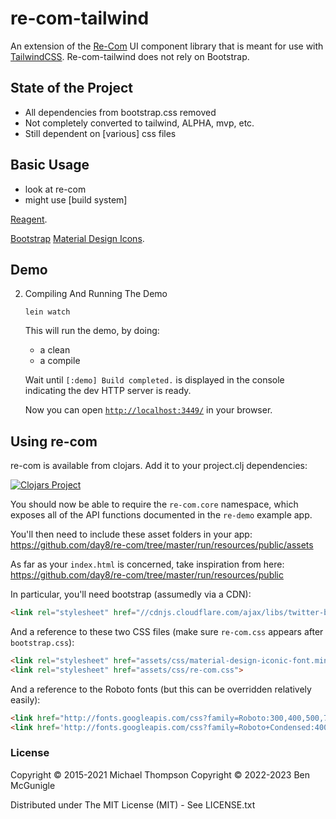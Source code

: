 <!--  [![CI](https://github.com/day8/re-com/workflows/ci/badge.svg)](https://github.com/day8/re-com/actions?workflow=ci)
[![CD](https://github.com/day8/re-com/workflows/cd/badge.svg)](https://github.com/day8/re-com/actions?workflow=cd)
[![GitHub tag (latest by date)](https://img.shields.io/github/v/tag/day8/re-com?style=for-the-badge)](https://github.com/day8/re-com/tags) 
[![Clojars Project](https://img.shields.io/clojars/v/re-com.svg?style=for-the-badge&logo=clojure&logoColor=fff)](https://clojars.org/re-com)
[![GitHub issues](https://img.shields.io/github/issues-raw/day8/re-com?style=for-the-badge&logo=github)](https://github.com/day8/re-com/issues)
[![GitHub pull requests](https://img.shields.io/github/issues-pr/day8/re-com?style=for-the-badge&logo=github)](https://github.com/day8/re-com/pulls)
[![License](https://img.shields.io/github/license/day8/re-com.svg?style=for-the-badge)](license.txt)
-->

# re-com-tailwind

An extension of the [Re-Com](https://github.com/day8/re-com) UI component library that is meant for use with [TailwindCSS](https://tailwindcss.com/). Re-com-tailwind does not rely on Bootstrap.

## State of the Project

- All dependencies from bootstrap.css removed
- Not completely converted to tailwind, ALPHA, mvp, etc.
- Still dependent on [various] css files

## Basic Usage

- look at re-com 
- might use [build system]




[Reagent](http://reagent-project.github.io). 

[Bootstrap](http://getbootstrap.com/)  [Material Design Icons](http://zavoloklom.github.io/material-design-iconic-font/icons.html).


## Demo


2. Compiling And Running The Demo
   
   ```shell
   lein watch
   ```
   
   This will run the demo, by doing:
     - a clean
     - a compile
   
   Wait until `[:demo] Build completed.` is displayed in the console indicating
   the dev HTTP server is ready.
    
   Now you can open [`http://localhost:3449/`](http://localhost:3449/) in your
   browser.



## Using re-com

re-com is available from clojars. Add it to your project.clj dependencies:

[![Clojars Project](https://img.shields.io/clojars/v/re-com.svg)](https://clojars.org/re-com)

You should now be able to require the `re-com.core` namespace, which exposes all of the API functions documented in the `re-demo` example app.

You'll then need to include these asset folders in your app:
https://github.com/day8/re-com/tree/master/run/resources/public/assets

As far as your `index.html` is concerned, take inspiration from here:
https://github.com/day8/re-com/tree/master/run/resources/public

In particular, you'll need bootstrap (assumedly via a CDN):
```html
<link rel="stylesheet" href="//cdnjs.cloudflare.com/ajax/libs/twitter-bootstrap/3.3.5/css/bootstrap.css">
```

And a reference to these two CSS files (make sure `re-com.css` appears after `bootstrap.css`):

```html
<link rel="stylesheet" href="assets/css/material-design-iconic-font.min.css">
<link rel="stylesheet" href="assets/css/re-com.css">
```

And a reference to the Roboto fonts (but this can be overridden relatively easily):

```html
<link href="http://fonts.googleapis.com/css?family=Roboto:300,400,500,700,400italic" rel="stylesheet" type="text/css">
<link href='http://fonts.googleapis.com/css?family=Roboto+Condensed:400,300' rel='stylesheet' type='text/css'>
```




### License

Copyright © 2015-2021 Michael Thompson
Copyright © 2022-2023 Ben McGunigle

Distributed under The MIT License (MIT) - See LICENSE.txt

